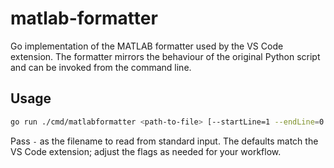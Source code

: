 # matlab-formatter

Go implementation of the MATLAB formatter used by the VS Code extension. The formatter mirrors the behaviour of the original Python script and can be invoked from the command line.

## Usage

```bash
go run ./cmd/matlabformatter <path-to-file> [--startLine=1 --endLine=0 --indentWidth=4 --separateBlocks=true --indentMode=all_functions --addSpaces=exclude_pow --matrixIndent=aligned]
```

Pass `-` as the filename to read from standard input. The defaults match the VS Code extension; adjust the flags as needed for your workflow.
